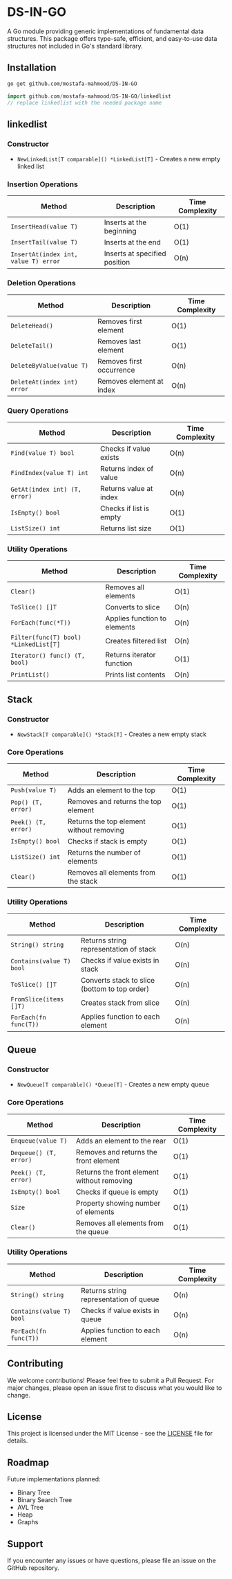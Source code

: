 # DS-IN-GO

A Go module providing generic implementations of fundamental data structures. This package offers type-safe, efficient, and easy-to-use data structures not included in Go's standard library.

## Installation

```bash
go get github.com/mostafa-mahmood/DS-IN-GO
```

```GO
import github.com/mostafa-mahmood/DS-IN-GO/linkedlist
// replace linkedlist with the needed package name
```

## linkedlist

### Constructor
- `NewLinkedList[T comparable]() *LinkedList[T]` - Creates a new empty linked list

### Insertion Operations
| Method | Description | Time Complexity |
|--------|-------------|-----------------|
| `InsertHead(value T)` | Inserts at the beginning | O(1) |
| `InsertTail(value T)` | Inserts at the end | O(1) |
| `InsertAt(index int, value T) error` | Inserts at specified position | O(n) |

### Deletion Operations
| Method | Description | Time Complexity |
|--------|-------------|-----------------|
| `DeleteHead()` | Removes first element | O(1) |
| `DeleteTail()` | Removes last element | O(1) |
| `DeleteByValue(value T)` | Removes first occurrence | O(n) |
| `DeleteAt(index int) error` | Removes element at index | O(n) |

### Query Operations
| Method | Description | Time Complexity |
|--------|-------------|-----------------|
| `Find(value T) bool` | Checks if value exists | O(n) |
| `FindIndex(value T) int` | Returns index of value | O(n) |
| `GetAt(index int) (T, error)` | Returns value at index | O(n) |
| `IsEmpty() bool` | Checks if list is empty | O(1) |
| `ListSize() int` | Returns list size | O(1) |

### Utility Operations
| Method | Description | Time Complexity |
|--------|-------------|-----------------|
| `Clear()` | Removes all elements | O(1) |
| `ToSlice() []T` | Converts to slice | O(n) |
| `ForEach(func(*T))` | Applies function to elements | O(n) |
| `Filter(func(T) bool) *LinkedList[T]` | Creates filtered list | O(n) |
| `Iterator() func() (T, bool)` | Returns iterator function | O(1) |
| `PrintList()` | Prints list contents | O(n) |

## Stack

### Constructor
- `NewStack[T comparable]() *Stack[T]` - Creates a new empty stack

### Core Operations
| Method | Description | Time Complexity |
|--------|-------------|-----------------|
| `Push(value T)` | Adds an element to the top | O(1) |
| `Pop() (T, error)` | Removes and returns the top element | O(1) |
| `Peek() (T, error)` | Returns the top element without removing | O(1) |
| `IsEmpty() bool` | Checks if stack is empty | O(1) |
| `ListSize() int` | Returns the number of elements | O(1) |
| `Clear()` | Removes all elements from the stack | O(1) |

### Utility Operations
| Method | Description | Time Complexity |
|--------|-------------|-----------------|
| `String() string` | Returns string representation of stack | O(n) |
| `Contains(value T) bool` | Checks if value exists in stack | O(n) |
| `ToSlice() []T` | Converts stack to slice (bottom to top order) | O(n) |
| `FromSlice(items []T)` | Creates stack from slice | O(n) |
| `ForEach(fn func(T))` | Applies function to each element | O(n) |

## Queue

### Constructor
- `NewQueue[T comparable]() *Queue[T]` - Creates a new empty queue

### Core Operations
| Method | Description | Time Complexity |
|--------|-------------|-----------------|
| `Enqueue(value T)` | Adds an element to the rear | O(1) |
| `Dequeue() (T, error)` | Removes and returns the front element | O(1) |
| `Peek() (T, error)` | Returns the front element without removing | O(1) |
| `IsEmpty() bool` | Checks if queue is empty | O(1) |
| `Size` | Property showing number of elements | O(1) |
| `Clear()` | Removes all elements from the queue | O(1) |

### Utility Operations
| Method | Description | Time Complexity |
|--------|-------------|-----------------|
| `String() string` | Returns string representation of queue | O(n) |
| `Contains(value T) bool` | Checks if value exists in queue | O(n) |
| `ForEach(fn func(T))` | Applies function to each element | O(n) |

## Contributing

We welcome contributions! Please feel free to submit a Pull Request. For major changes, please open an issue first to discuss what you would like to change.

## License

This project is licensed under the MIT License - see the [LICENSE](LICENSE) file for details.

## Roadmap

Future implementations planned:
- Binary Tree
- Binary Search Tree
- AVL Tree
- Heap
- Graphs

## Support

If you encounter any issues or have questions, please file an issue on the GitHub repository.